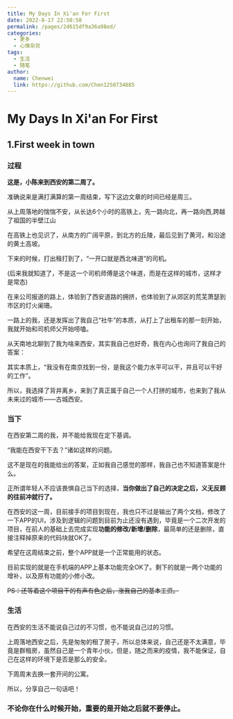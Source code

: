 ```yaml
---
title: My Days In Xi'an For First
date: 2022-8-17 22:50:58
permalink: /pages/2d615df9a36a98ed/
categories: 
  - 更多
  - 心情杂货
tags: 
  - 生活 
  - 随笔
author: 
  name: Chenwei
  link: https://github.com/Chen1250734885
---
```


# My Days In Xi'an For First

## 1.First week in town

### 过程

**这是，小陈来到西安的第二周了。**

准确说来是满打满算的第一周结束，写下这边文章的时间已经是周三。

从上周落地的惴惴不安，从长达6个小时的高铁上，先一路向北，再一路向西,跨越了祖国的半壁江山

在高铁上也见识了，从南方的广阔平原，到北方的丘陵，最后见到了黄河，和沿途的黄土高坡。

<!-- more -->

下来的时候，打出租打到了，“一开口就是西北味道”的司机。

(后来我就知道了，不是这一个司机师傅是这个味道，而是在这样的城市，这样才是常态)

在来公司报道的路上，体验到了西安道路的拥挤，也体验到了从郊区的荒芜萧瑟到市区的灯火阑珊。

一路上的我，还是发挥出了我自己“社牛”的本质，从打上了出租车的那一刻开始，我就开始和司机师父开始唠嗑。

从天南地北聊到了我为啥来西安，其实我自己也好奇，我在内心也询问了我自己的答案：

其实本质上，“我没有在南京找到一份，是我这个能力水平可以干，并且可以干好的工作”。

所以，我选择了背井离乡，来到了真正属于自己一个人打拼的城市，也来到了我从未来过的城市——古城西安。

### 当下

在西安第二周的我，并不能给我现在定下基调。

“我能在西安干下去？”诸如这样的问题。

这不是现在的我能给出的答案，正如我自己感觉的那样，我自己也不知道答案是什么。

正所谓年轻人不应该畏惧自己当下的选择，**当你做出了自己的决定之后，义无反顾的往前冲就行了。**

在西安的这一周，目前接手的项目到现在，我也只不过是输出了两个文档，修改了一下APP的UI，涉及到逻辑的问题到目前为止还没有遇到，毕竟是一个二次开发的项目，在前人的基础上去完成实现**功能的修改/新增/删除**，最简单的还是删除，直接注释掉原来的代码块就OK了。

希望在这周结束之前，整个APP就是一个正常能用的状态。

目前实现的就是在手机端的APP上基本功能完全OK了。剩下的就是一两个功能的增补，以及原有功能的小修小改。

~~PS：还等着这个项目干的有声有色之后，涨我自己的基本工资。~~

### 生活

在西安的生活不能说自己过的不习惯，也不能说自己过的习惯。

上周落地西安之后，先是匆匆的租了房子，所以总体来说，自己还是不太满意，毕竟是群租房，虽然自己是一个青年小伙，但是，随之而来的疫情，我不能保证，自己在这样的环境下是否是那么的安全。

下周周末去换一套开间的公寓。

所以，分享自己一句话吧！

### 不论你在什么时候开始，重要的是开始之后就不要停止。